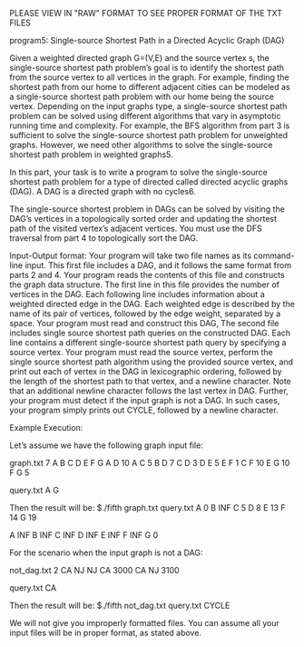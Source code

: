 PLEASE VIEW IN "RAW" FORMAT TO SEE PROPER FORMAT OF THE TXT FILES

program5: Single-source Shortest Path in a Directed Acyclic Graph (DAG) 

Given a weighted directed graph G=(V,E) and the source vertex s, the single-source shortest path
problem’s goal is to identify the shortest path from the source vertex to all vertices in the graph.
For example, finding the shortest path from our home to different adjacent cities can be modeled
as a single-source shortest path problem with our home being the source vertex.
Depending on the input graphs type, a single-source shortest path problem can be solved using
different algorithms that vary in asymptotic running time and complexity. For example, the BFS
algorithm from part 3 is sufficient to solve the single-source shortest path problem for unweighted
graphs. However, we need other algorithms to solve the single-source shortest path problem in
weighted graphs5.

In this part, your task is to write a program to solve the single-source shortest path problem for a
type of directed called directed acyclic graphs (DAG). A DAG is a directed graph with no cycles6.

The single-source shortest problem in DAGs can be solved by visiting the DAG’s vertices in a
topologically sorted order and updating the shortest path of the visited vertex’s adjacent vertices.
You must use the DFS traversal from part 4 to topologically sort the DAG.

Input-Output format: Your program will take two file names as its command-line input. This
first file includes a DAG, and it follows the same format from parts 2 and 4. Your program reads the
contents of this file and constructs the graph data structure. The first line in this file provides the
number of vertices in the DAG. Each following line includes information about a weighted directed
edge in the DAG. Each weighted edge is described by the name of its pair of vertices, followed by
the edge weight, separated by a space. Your program must read and construct this DAG,
The second file includes single source shortest path queries on the constructed DAG. Each line
contains a different single-source shortest path query by specifying a source vertex. Your program
must read the source vertex, perform the single source shortest path algorithm using the provided
source vertex, and print out each of vertex in the DAG in lexicographic ordering, followed by the
length of the shortest path to that vertex, and a newline character. Note that an additional newline
character follows the last vertex in DAG. Further, your program must detect if the input graph is
not a DAG. In such cases, your program simply prints out CYCLE, followed by a newline character.

Example Execution:

Let’s assume we have the following graph input file:

graph.txt
7
A
B
C
D
E
F
G
A D 10
A C 5
B D 7
C D 3
D E 5
E F 1
C F 10
E G 10
F G 5

query.txt
A
G

Then the result will be:
$./fifth graph.txt query.txt
A 0
B INF
C 5
D 8
E 13
F 14
G 19

A INF
B INF
C INF
D INF
E INF
F INF
G 0

For the scenario when the input graph is not a DAG:

not_dag.txt
2
CA
NJ
NJ CA 3000
CA NJ 3100

query.txt
CA

Then the result will be:
$./fifth not_dag.txt query.txt
CYCLE

We will not give you improperly formatted files. You can assume all your input files will be in
proper format, as stated above.
